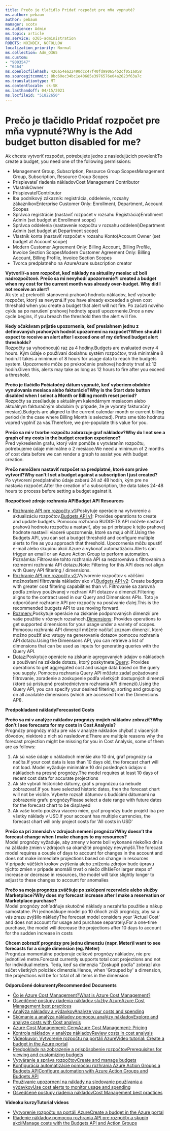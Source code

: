 ```yaml
---
title: Prečo je tlačidlo Pridať rozpočet pre mňa vypnuté?
ms.author: pebaum
author: pebaum
manager: scotv
ms.audience: Admin
ms.topic: article
ms.service: o365-administration
ROBOTS: NOINDEX, NOFOLLOW
localization_priority: Normal
ms.collection: Adm_O365
ms.custom:
- "9003547"
- "6464"
ms.openlocfilehash: 426a54ea22490dcc47f40fd990654b2cf051a058
ms.sourcegitcommit: 8bc60ec34bc1e40685e3976576e04a2623f63a7c
ms.translationtype: MT
ms.contentlocale: sk-SK
ms.lasthandoff: 04/15/2021
ms.locfileid: "51822650"
---
```

# <a name="why-is-the-add-budget-button-disabled-for-me"></a><span data-ttu-id="e671c-102">Prečo je tlačidlo Pridať rozpočet pre mňa vypnuté?</span><span class="sxs-lookup"><span data-stu-id="e671c-102">Why is the Add budget button disabled for me?</span></span>

<span data-ttu-id="e671c-103">Ak chcete vytvoriť rozpočet, potrebujete jedno z nasledujúcich povolení:</span><span class="sxs-lookup"><span data-stu-id="e671c-103">To create a budget, you need one of the following permissions:</span></span>

- <span data-ttu-id="e671c-104">Management Group, Subscription, Resource Group Scopes</span><span class="sxs-lookup"><span data-stu-id="e671c-104">Management Group, Subscription, Resource Group Scopes</span></span>
- <span data-ttu-id="e671c-105">Prispievateľ riadenia nákladov</span><span class="sxs-lookup"><span data-stu-id="e671c-105">Cost Management Contributor</span></span>
- <span data-ttu-id="e671c-106">Vlastník</span><span class="sxs-lookup"><span data-stu-id="e671c-106">Owner</span></span>
- <span data-ttu-id="e671c-107">Prispievateľ</span><span class="sxs-lookup"><span data-stu-id="e671c-107">Contributor</span></span>
- <span data-ttu-id="e671c-108">Iba podnikový zákazník: registrácia, oddelenie, rozsahy zákazníkov</span><span class="sxs-lookup"><span data-stu-id="e671c-108">Enterprise Customer Only: Enrollment, Department, Account Scopes</span></span>
- <span data-ttu-id="e671c-109">Správca registrácie (nastaviť rozpočet v rozsahu Registrácia)</span><span class="sxs-lookup"><span data-stu-id="e671c-109">Enrollment Admin (set budget at Enrollment scope)</span></span>
- <span data-ttu-id="e671c-110">Správca oddelenia (nastavenie rozpočtu v rozsahu oddelení)</span><span class="sxs-lookup"><span data-stu-id="e671c-110">Department Admin (set budget at Department scope)</span></span>
- <span data-ttu-id="e671c-111">Vlastník konta (nastaviť rozpočet v rozsahu Konto)</span><span class="sxs-lookup"><span data-stu-id="e671c-111">Account Owner (set budget at Account scope)</span></span>
- <span data-ttu-id="e671c-112">Modern Customer Agreement Only: Billing Account, Billing Profile, Invoice Section Scopes</span><span class="sxs-lookup"><span data-stu-id="e671c-112">Modern Customer Agreement Only: Billing Account, Billing Profile, Invoice Section Scopes</span></span>
- <span data-ttu-id="e671c-113">Tvorca predplatného na Azure</span><span class="sxs-lookup"><span data-stu-id="e671c-113">Azure subscription creator</span></span>

<span data-ttu-id="e671c-114">**Vytvoril/-a som rozpočet, keď náklady na aktuálny mesiac už boli nadrozpočtové. Prečo sa mi nevyhodí upozornenie?**</span><span class="sxs-lookup"><span data-stu-id="e671c-114">**I created a budget when my cost for the current month was already over-budget. Why did I not receive an alert?**</span></span>  
<span data-ttu-id="e671c-115">Ak ste už prekročili stanovenú prahovú hodnotu nákladov, keď vytvoríte rozpočet, ktorý sa nevyzná.</span><span class="sxs-lookup"><span data-stu-id="e671c-115">If you have already exceeded a given cost threshold when you create a budget that alert will not fire.</span></span> <span data-ttu-id="e671c-116">Po začatí nového cyklu sa po narušení prahovej hodnoty spustí upozornenie.</span><span class="sxs-lookup"><span data-stu-id="e671c-116">Once a new cycle begins, if you breach the threshold then the alert will fire.</span></span>

<span data-ttu-id="e671c-117">**Kedy očakávam prijatie upozornenia, keď presiahnem jednu z definovaných prahových hodnôt upozornení na rozpočet?**</span><span class="sxs-lookup"><span data-stu-id="e671c-117">**When should I expect to receive an alert after I exceed one of my defined budget alert thresholds?**</span></span>  
<span data-ttu-id="e671c-118">Rozpočty sa vyhodnocujú raz za 4 hodiny.</span><span class="sxs-lookup"><span data-stu-id="e671c-118">Budgets are evaluated every 4 hours.</span></span> <span data-ttu-id="e671c-119">Kým údaje o používaní dosiahnu systém rozpočtov, trvá minimálne 8 hodín.</span><span class="sxs-lookup"><span data-stu-id="e671c-119">It takes a minimum of 8 hours for usage data to reach the budgets system.</span></span> <span data-ttu-id="e671c-120">Upozornenie môže po prekročenie prahovej hodnoty trvať až 12 hodín.</span><span class="sxs-lookup"><span data-stu-id="e671c-120">Given this, alerts may take as long as 12 hours to fire after you exceed a threshold.</span></span>

<span data-ttu-id="e671c-121">**Prečo je tlačidlo Počiatočný dátum vypnuté, keď vyberiem obdobie vynulovania mesiaca alebo fakturácie?**</span><span class="sxs-lookup"><span data-stu-id="e671c-121">**Why is the Start date button disabled when I select a Month or Billing month reset period?**</span></span>  
<span data-ttu-id="e671c-122">Rozpočty sa zosúlaďuje s aktuálnym kalendárnym mesiacom alebo aktuálnym fakturačným obdobím (v prípade, že je vybratý fakturačný mesiac).</span><span class="sxs-lookup"><span data-stu-id="e671c-122">Budgets are aligned to the current calendar month or current billing period (in the case where Billing Month is selected).</span></span> <span data-ttu-id="e671c-123">Preto sme túto hodnotu vopred vyplniť za vás.</span><span class="sxs-lookup"><span data-stu-id="e671c-123">Therefore, we pre-populate this value for you.</span></span>

<span data-ttu-id="e671c-124">**Prečo sa mi v tvorbe rozpočtu zobrazuje graf nákladov?**</span><span class="sxs-lookup"><span data-stu-id="e671c-124">**Why do I not see a graph of my costs in the budget creation experience?**</span></span>  
<span data-ttu-id="e671c-125">Pred vykreslením grafu, ktorý vám pomôže s vytváraním rozpočtu, potrebujeme údaje minimálne o 2 mesiace.</span><span class="sxs-lookup"><span data-stu-id="e671c-125">We need a minimum of 2 months of cost data before we can render a graph to assist you with budget creation.</span></span>

<span data-ttu-id="e671c-126">**Prečo nemôžem nastaviť rozpočet na predplatné, ktoré som práve vytvoril?**</span><span class="sxs-lookup"><span data-stu-id="e671c-126">**Why can't I set a budget against a subscription I just created?**</span></span>  
<span data-ttu-id="e671c-127">Po vytvorení predplatného údaje zaberú 24 až 48 hodín, kým pre ne nastavia rozpočet.</span><span class="sxs-lookup"><span data-stu-id="e671c-127">After the creation of a subscription, the data takes 24-48 hours to process before setting a budget against it.</span></span>

<span data-ttu-id="e671c-128">**Rozpočtové zdroje rozhrania API**</span><span class="sxs-lookup"><span data-stu-id="e671c-128">**Budget API Resources**</span></span>

- <span data-ttu-id="e671c-129">[Rozhranie API pre rozpočty v1:](https://docs.microsoft.com/rest/api/consumption/budgets?WT.mc_id=Portal-Microsoft_Azure_Support)Poskytuje operácie na vytvorenie a aktualizáciu rozpočtov.</span><span class="sxs-lookup"><span data-stu-id="e671c-129">[Budgets API v1](https://docs.microsoft.com/rest/api/consumption/budgets?WT.mc_id=Portal-Microsoft_Azure_Support): Provides operations to create and update budgets.</span></span> <span data-ttu-id="e671c-130">Pomocou rozhrania BUDGETS API môžete nastaviť prahovú hodnotu rozpočtu a nastaviť, aby sa pri prístupe k tejto prahovej hodnote nastavili viaceré upozornenia, ktoré sa majú ohliť.</span><span class="sxs-lookup"><span data-stu-id="e671c-130">Using the Budgets API, you can set a budget threshold and configure multiple alerts to fire as you approach that threshold.</span></span> <span data-ttu-id="e671c-131">Upozornenia môžu spustiť e-mail alebo skupinu akcií Azure a vykonať automatizáciu.</span><span class="sxs-lookup"><span data-stu-id="e671c-131">Alerts can trigger an email or an Azure Action Group to perform automation.</span></span> <span data-ttu-id="e671c-132">Poznámka: Filtrovanie tohto rozhrania API sa nezarovnáva s filtrovaním a rozmermi rozhrania API dotazu.</span><span class="sxs-lookup"><span data-stu-id="e671c-132">Note: Filtering for this API does not align with Query API filtering / dimensions.</span></span>
- <span data-ttu-id="e671c-133">[Rozhranie API pre rozpočty v2:](https://github.com/Azure/azure-rest-api-specs/blob/master/specification/cost-management/resource-manager/Microsoft.CostManagement/preview/2019-04-01-preview/examples/CreateOrUpdateBudget.json)Vytvorenie rozpočtov s väčšími možnosťami filtrovania nákladov ako v1.</span><span class="sxs-lookup"><span data-stu-id="e671c-133">[Budgets API v2](https://github.com/Azure/azure-rest-api-specs/blob/master/specification/cost-management/resource-manager/Microsoft.CostManagement/preview/2019-04-01-preview/examples/CreateOrUpdateBudget.json): Create budgets with greater cost filtering capabilities than v1.</span></span> <span data-ttu-id="e671c-134">Filtrovanie sa zarovná podľa zmluvy používanej v rozhraní API dotazov a dimenzií.</span><span class="sxs-lookup"><span data-stu-id="e671c-134">Filtering aligns to the contract used in our Query and Dimensions APIs.</span></span> <span data-ttu-id="e671c-135">Toto je odporúčané rozhranie API pre rozpočty na posúvanie ďalej.</span><span class="sxs-lookup"><span data-stu-id="e671c-135">This is the recommended budgets API to use moving forward.</span></span>
- <span data-ttu-id="e671c-136">[Rozmery:](https://docs.microsoft.com/rest/api/cost-management/dimensions?WT.mc_id=Portal-Microsoft_Azure_Support)Poskytuje operácie na získanie podporovaných dimenzií pre vaše použitie v rôznych rozsahoch.</span><span class="sxs-lookup"><span data-stu-id="e671c-136">[Dimensions](https://docs.microsoft.com/rest/api/cost-management/dimensions?WT.mc_id=Portal-Microsoft_Azure_Support): Provides operations to get supported dimensions for your usage under a variety of scopes.</span></span> <span data-ttu-id="e671c-137">Pomocou rozhrania API dimenzií môžete načítať zoznam dimenzií, ktoré možno použiť ako vstupy na generovanie dotazov pomocou rozhrania API dotazu.</span><span class="sxs-lookup"><span data-stu-id="e671c-137">Using the Dimensions API, you can retrieve a list of dimensions that can be used as inputs for generating queries with the Query API.</span></span>
- <span data-ttu-id="e671c-138">[Dotaz:](https://docs.microsoft.com/rest/api/cost-management/query?WT.mc_id=Portal-Microsoft_Azure_Support)Poskytuje operácie na získanie agregovaných údajov o nákladoch a používaní na základe dotazu, ktorý poskytnete.</span><span class="sxs-lookup"><span data-stu-id="e671c-138">[Query](https://docs.microsoft.com/rest/api/cost-management/query?WT.mc_id=Portal-Microsoft_Azure_Support): Provides operations to get aggregated cost and usage data based on the query you supply.</span></span> <span data-ttu-id="e671c-139">Pomocou rozhrania Query API môžete zadať požadované filtrovanie, zoradenie a zoskupenie podľa všetkých dostupných dimenzií (ktoré sú prístupné prostredníctvom rozhrania API dimenzií).</span><span class="sxs-lookup"><span data-stu-id="e671c-139">Using the Query API, you can specify your desired filtering, sorting and grouping on all available dimensions (which are accessed from the Dimensions API).</span></span>

<span data-ttu-id="e671c-140">**Predpokladané náklady**</span><span class="sxs-lookup"><span data-stu-id="e671c-140">**Forecasted Costs**</span></span>

<span data-ttu-id="e671c-141">**Prečo sa mi v analýze nákladov prognózy mojich nákladov zobraziť?**</span><span class="sxs-lookup"><span data-stu-id="e671c-141">**Why don’t I see forecasts for my costs in Cost Analysis?**</span></span>  
<span data-ttu-id="e671c-142">Prognózy prognózy môžu pre vás v analýze nákladov chýbať z viacerých dôvodov, niektoré z nich sú nasledovné:</span><span class="sxs-lookup"><span data-stu-id="e671c-142">There are multiple reasons why the forecast projection might be missing for you in Cost Analysis, some of them are as follows:</span></span>

1. <span data-ttu-id="e671c-143">Ak sú vaše údaje o nákladoch menšie ako 10 dní, graf prognózy sa načíta.</span><span class="sxs-lookup"><span data-stu-id="e671c-143">If your cost data is less than 10 days old, the forecast chart will not load.</span></span> <span data-ttu-id="e671c-144">Model vyžaduje minimálne 10 dní posledných údajov o nákladoch na presné prognózy.</span><span class="sxs-lookup"><span data-stu-id="e671c-144">The model requires at least 10 days of recent cost data for accurate projections</span></span>
2. <span data-ttu-id="e671c-145">Ak ste vybrali historické dátumy, graf s prognózou sa nebude zobrazovať.</span><span class="sxs-lookup"><span data-stu-id="e671c-145">If you have selected historic dates, then the forecast chart will not be visible.</span></span> <span data-ttu-id="e671c-146">Vyberte rozsah dátumov s budúcimi dátumami na zobrazenie grafu prognózy</span><span class="sxs-lookup"><span data-stu-id="e671c-146">Please select a date range with future dates for the forecast chart to be displayed</span></span>
3. <span data-ttu-id="e671c-147">Ak vaše konto používa viacero mien, graf prognózy bude projekt iba pre všetky náklady v USD.</span><span class="sxs-lookup"><span data-stu-id="e671c-147">If your account has multiple currencies, the forecast chart will only project costs for 'All costs in USD'</span></span>

<span data-ttu-id="e671c-148">**Prečo sa pri zmenách v zdrojoch nemení prognóza?**</span><span class="sxs-lookup"><span data-stu-id="e671c-148">**Why doesn’t the forecast change when I make changes to my resources?**</span></span>  
<span data-ttu-id="e671c-149">Model prognózy vyžaduje, aby zmeny v konte boli vykonané niekoľko dní a na základe zmien v zdrojoch sa okamžité prognózy nevymýšli.</span><span class="sxs-lookup"><span data-stu-id="e671c-149">The forecast model requires a couple of days to account for changes in the account and does not make immediate projections based on change in resources</span></span>  
<span data-ttu-id="e671c-150">V prípade väčších krokov zvýšenia alebo zníženia zdrojov bude úpravu týchto zmien v prípade anomálií trvať o niečo dlhšie</span><span class="sxs-lookup"><span data-stu-id="e671c-150">For larger steps of increase or decrease in resources, the model will take slightly longer to adjust to these changes to account for anomalies</span></span>

<span data-ttu-id="e671c-151">**Prečo sa moja prognóza zväčšuje po zakúpení rezervácie alebo služby Marketplace?**</span><span class="sxs-lookup"><span data-stu-id="e671c-151">**Why does my forecast increase after I make a reservation or Marketplace purchase?**</span></span>  
<span data-ttu-id="e671c-152">Model prognózy zohľadňuje skutočné náklady a nezahŕňa použitie a nákup samostatne. Pri jednonákupe model po 10 dňoch zníži prognózy, aby sa u vás zrazu zvýšilo náklady</span><span class="sxs-lookup"><span data-stu-id="e671c-152">The forecast model considers your 'Actual Cost' and does not account for usage and purchase separately.For a one-time purchase, the model will decrease the projections after 10 days to account for the sudden increase in costs</span></span>

<span data-ttu-id="e671c-153">**Chcem zobraziť prognózy pre jednu dimenziu (napr. Meter)**</span><span class="sxs-lookup"><span data-stu-id="e671c-153">**I want to see forecasts for a single dimension (eg. Meter)**</span></span>  
<span data-ttu-id="e671c-154">Prognóza momentálne podporuje celkové prognózy nákladov, nie pre jednotlivé metre.</span><span class="sxs-lookup"><span data-stu-id="e671c-154">Forecast currently supports total cost projections and not for individual meters.</span></span> <span data-ttu-id="e671c-155">Teda, keď sa dimenzia "Zoskupiť podľa" zobrazí ako súčet všetkých položiek dimenzie.</span><span class="sxs-lookup"><span data-stu-id="e671c-155">Hence, when 'Grouped by' a dimension, the projections will be for total of all items in the dimension</span></span>

<span data-ttu-id="e671c-156">**Odporučené dokumenty**</span><span class="sxs-lookup"><span data-stu-id="e671c-156">**Recommended Documents**</span></span>

- [<span data-ttu-id="e671c-157">Čo je Azure Cost Management?</span><span class="sxs-lookup"><span data-stu-id="e671c-157">What is Azure Cost Management?</span></span>](https://docs.microsoft.com/azure/cost-management/overview-cost-mgt?WT.mc_id=Portal-Microsoft_Azure_Support)
- [<span data-ttu-id="e671c-158">Osvedčené postupy riadenia nákladov služby Azure</span><span class="sxs-lookup"><span data-stu-id="e671c-158">Azure Cost Management best practices</span></span>](https://docs.microsoft.com/azure/cost-management/cost-mgt-best-practices?WT.mc_id=Portal-Microsoft_Azure_Support)
- [<span data-ttu-id="e671c-159">Analýza nákladov a výdavkov</span><span class="sxs-lookup"><span data-stu-id="e671c-159">Analyze your costs and spending</span></span>](https://docs.microsoft.com/azure/cost-management/quick-acm-cost-analysis?WT.mc_id=Portal-Microsoft_Azure_Support)
- [<span data-ttu-id="e671c-160">Skúmanie a analýza nákladov pomocou analýzy nákladov</span><span class="sxs-lookup"><span data-stu-id="e671c-160">Explore and analyze costs with Cost analysis</span></span>](https://docs.microsoft.com/azure/cost-management/quick-acm-cost-analysis?WT.mc_id=Portal-Microsoft_Azure_Support)
- [<span data-ttu-id="e671c-161">Azure Cost Management: Ceny</span><span class="sxs-lookup"><span data-stu-id="e671c-161">Azure Cost Management: Pricing</span></span>](https://azure.microsoft.com/services/cost-management/#pricing)
- [<span data-ttu-id="e671c-162">Kontrola nákladov v analýze nákladov</span><span class="sxs-lookup"><span data-stu-id="e671c-162">Review costs in cost analysis</span></span>](https://docs.microsoft.com/azure/cost-management-billing/costs/quick-acm-cost-analysis?WT.mc_id=Portal-Microsoft_Azure_Support#review-costs-in-cost-analysis)
- [<span data-ttu-id="e671c-163">Videokuvor: Vytvorenie rozpočtu na portáli Azure</span><span class="sxs-lookup"><span data-stu-id="e671c-163">Video tutorial: Create a budget in the Azure portal</span></span>](https://www.youtube.com/watch?v=ExIVG_Gr45A&t=4s)
- [<span data-ttu-id="e671c-164">Predpoklady na zobrazenie a prispôsobenie rozpočtov</span><span class="sxs-lookup"><span data-stu-id="e671c-164">Prerequisites for viewing and customizing budgets</span></span>](https://docs.microsoft.com/azure/cost-management-billing/costs/tutorial-acm-create-budgets?WT.mc_id=Portal-Microsoft_Azure_Support#prerequisites)
- [<span data-ttu-id="e671c-165">Vytváranie a správa rozpočtov</span><span class="sxs-lookup"><span data-stu-id="e671c-165">Create and manage budgets</span></span>](https://docs.microsoft.com/azure/cost-management-billing/costs/tutorial-acm-create-budgets?WT.mc_id=Portal-Microsoft_Azure_Support#create-a-budget-in-the-azure-portal)
- [<span data-ttu-id="e671c-166">Konfigurácia automatizácie pomocou rozhrania Azure Action Groups a Budgets API</span><span class="sxs-lookup"><span data-stu-id="e671c-166">Configure automation with Azure Action Groups and Budgets API</span></span>](https://docs.microsoft.com/azure/cost-management/tutorial-acm-create-budgets?WT.mc_id=Portal-Microsoft_Azure_Support#trigger-an-action-group)
- [<span data-ttu-id="e671c-167">Používanie upozornení na náklady na sledovanie používania a výdavkov</span><span class="sxs-lookup"><span data-stu-id="e671c-167">Use cost alerts to monitor usage and spending</span></span>](https://docs.microsoft.com/azure/cost-management/cost-mgt-alerts-monitor-usage-spending?WT.mc_id=Portal-Microsoft_Azure_Support)
- [<span data-ttu-id="e671c-168">Osvedčené postupy riadenia nákladov</span><span class="sxs-lookup"><span data-stu-id="e671c-168">Cost Management best practices</span></span>](https://docs.microsoft.com/azure/cost-management/cost-mgt-best-practices?WT.mc_id=Portal-Microsoft_Azure_Support)  

<span data-ttu-id="e671c-169">**Videoku kurzy**</span><span class="sxs-lookup"><span data-stu-id="e671c-169">**Tutorial videos**</span></span>

- [<span data-ttu-id="e671c-170">Vytvorenie rozpočtu na portáli Azure</span><span class="sxs-lookup"><span data-stu-id="e671c-170">Create a budget in the Azure portal</span></span>](https://go.microsoft.com/fwlink/?linkid=2146761)
- [<span data-ttu-id="e671c-171">Riadenie nákladov pomocou rozhrania API pre rozpočty a skupín akcií</span><span class="sxs-lookup"><span data-stu-id="e671c-171">Manage costs with the Budgets API and Action Groups</span></span>](https://go.microsoft.com/fwlink/?linkid=2147038)